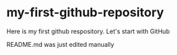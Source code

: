 # my-first-github-repository
Here is my first github respository. Let's start with GitHub

README.md was just edited manually
